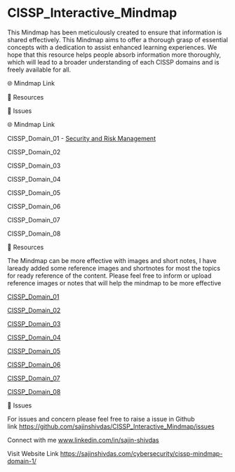# CISSP_Interactive_Mindmap
This Mindmap has been meticulously created to ensure that information is shared effectively. This Mindmap aims to offer a thorough grasp of essential concepts with a dedication to assist enhanced learning experiences. We hope that this resource helps people absorb information more thoroughly, which will lead to a broader understanding of each CISSP domains and is freely available for all.

🌐 Mindmap Link

📖 Resources

👤 Issues












🌐 Mindmap Link

CISSP_Domain_01 - [Security and Risk Management](https://sajinshivdas.com/cybersecurity/cissp-mindmap-domain-1/)

CISSP_Domain_02

CISSP_Domain_03

CISSP_Domain_04

CISSP_Domain_05

CISSP_Domain_06

CISSP_Domain_07

CISSP_Domain_08


📖 Resources

The Mindmap can be more effective with images and short notes, I have laready added some reference images and shortnotes for most the topics for ready reference of the content. Please feel free to inform or upload reference images or notes that will help the mindmap to be more effective

[CISSP_Domain_01](https://github.com/sajinshivdas/CISSP_Interactive_Mindmap/tree/main/CISSP_Domain_01)

[CISSP_Domain_02](https://github.com/sajinshivdas/CISSP_Interactive_Mindmap/tree/main/CISSP_Domain_02)

[CISSP_Domain_03](https://github.com/sajinshivdas/CISSP_Interactive_Mindmap/tree/main/CISSP_Domain_03)

[CISSP_Domain_04](https://github.com/sajinshivdas/CISSP_Interactive_Mindmap/tree/main/CISSP_Domain_04)

[CISSP_Domain_05](https://github.com/sajinshivdas/CISSP_Interactive_Mindmap/tree/main/CISSP_Domain_05)

[CISSP_Domain_06](https://github.com/sajinshivdas/CISSP_Interactive_Mindmap/tree/main/CISSP_Domain_06)

[CISSP_Domain_07](https://github.com/sajinshivdas/CISSP_Interactive_Mindmap/tree/main/CISSP_Domain_07)

[CISSP_Domain_08](https://github.com/sajinshivdas/CISSP_Interactive_Mindmap/tree/main/CISSP_Domain_08)





👤 Issues

For issues and concern please feel free to raise a issue in Github link https://github.com/sajinshivdas/CISSP_Interactive_Mindmap/issues

Connect with me www.linkedin.com/in/sajin-shivdas

Visit Website Link https://sajinshivdas.com/cybersecurity/cissp-mindmap-domain-1/

